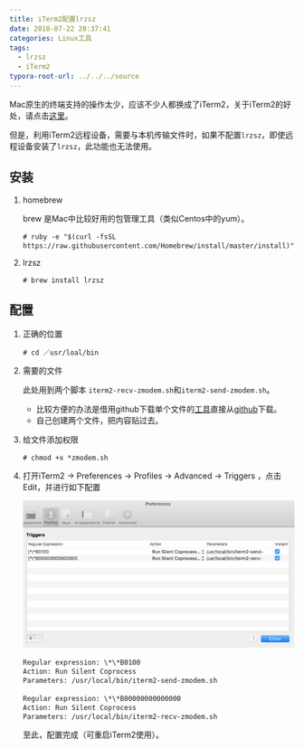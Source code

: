 ```yaml
---
title: iTerm2配置lrzsz
date: 2018-07-22 20:37:41
categories: Linux工具
tags:
  - lrzsz
  - iTerm2
typora-root-url: ../../../source
---
```


Mac原生的终端支持的操作太少，应该不少人都换成了iTerm2，关于iTerm2的好处，请点击[这里](https://www.zhihu.com/question/27447370)。

但是，利用iTerm2远程设备，需要与本机传输文件时，如果不配置`lrzsz`，即使远程设备安装了`lrzsz`，此功能也无法使用。

## 安装

1. homebrew

   brew 是Mac中比较好用的包管理工具（类似Centos中的yum）。

   ```shell
   # ruby -e "$(curl -fsSL https://raw.githubusercontent.com/Homebrew/install/master/install)"
   ```

2. lrzsz

   ```shell
   # brew install lrzsz
   ```

## 配置

1. 正确的位置

   ```shell
   # cd ／usr/loal/bin
   ```

2. 需要的文件

   此处用到两个脚本 `iterm2-recv-zmodem.sh`和`iterm2-send-zmodem.sh`。

   - 比较方便的办法是借用github下载单个文件的[工具](https://minhaskamal.github.io/DownGit/#/home)直接从[github](https://github.com/mmastrac/iterm2-zmodem)下载。
   - 自己创建两个文件，把内容贴过去。

3. 给文件添加权限

   ```shell
   # chmod +x *zmodem.sh
   ```

4. 打开iTerm2 -> Preferences -> Profiles -> Advanced -> Triggers ，点击 Edit，并进行如下配置

   ![Mac_trigger](/images/others/Mac_trigger.png)

   ```shell
   Regular expression: \*\*B0100
   Action: Run Silent Coprocess
   Parameters: /usr/local/bin/iterm2-send-zmodem.sh
   
   Regular expression: \*\*B00000000000000
   Action: Run Silent Coprocess
   Parameters: /usr/local/bin/iterm2-recv-zmodem.sh
   ```

   至此，配置完成（可重启iTerm2使用）。